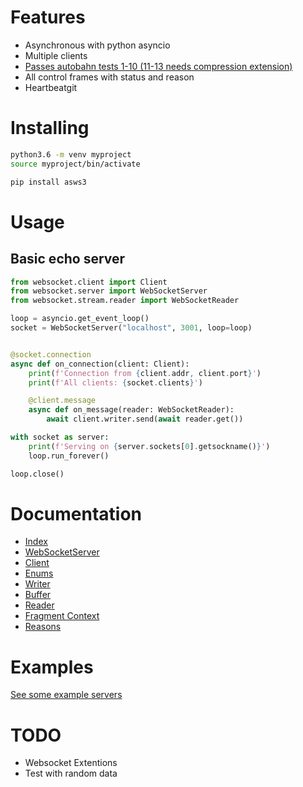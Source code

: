 # Features
- Asynchronous with python asyncio
- Multiple clients
- [Passes autobahn tests 1-10 (11-13 needs compression extension)](https://regiontog.github.io/asws-pages/_static/report/autobahn/index)
- All control frames with status and reason
- Heartbeatgit

# Installing
```bash
python3.6 -m venv myproject
source myproject/bin/activate

pip install asws3
```

# Usage
## Basic echo server
```python
from websocket.client import Client
from websocket.server import WebSocketServer
from websocket.stream.reader import WebSocketReader

loop = asyncio.get_event_loop()
socket = WebSocketServer("localhost", 3001, loop=loop)


@socket.connection
async def on_connection(client: Client):
    print(f'Connection from {client.addr, client.port}')
    print(f'All clients: {socket.clients}')

    @client.message
    async def on_message(reader: WebSocketReader):
        await client.writer.send(await reader.get())

with socket as server:
    print(f'Serving on {server.sockets[0].getsockname()}')
    loop.run_forever()

loop.close()
```

# Documentation
- [Index](https://regiontog.github.io/asws-pages/)
- [WebSocketServer](https://regiontog.github.io/asws-pages/modules/server.html)
- [Client](https://regiontog.github.io/asws-pages/modules/client.html)
- [Enums](https://regiontog.github.io/asws-pages/modules/enums.html)
- [Writer](https://regiontog.github.io/asws-pages/modules/writer.html)
- [Buffer](https://regiontog.github.io/asws-pages/modules/buffer.html)
- [Reader](https://regiontog.github.io/asws-pages/modules/reader.html)
- [Fragment Context](https://regiontog.github.io/asws-pages/modules/fragment.html)
- [Reasons](https://regiontog.github.io/asws-pages/modules/reason.html)

# Examples
[See some example servers](https://github.com/regiontog/asws/tree/master/examples)

# TODO
- Websocket Extentions
- Test with random data
